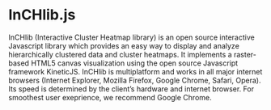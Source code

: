 InCHlib.js
==========

InCHlib (Interactive Cluster Heatmap library) is an open source interactive Javascript library which provides an easy way to display and analyze hierarchically clustered data and cluster heatmaps. It implements a raster-based HTML5 canvas visualization using the open source Javascript framework KineticJS. InCHlib is multiplatform and works in all major internet browsers (Internet Explorer, Mozilla Firefox, Google Chrome, Safari, Opera). Its speed is determined by the client’s hardware and internet browser. For smoothest user exeprience, we recommend Google Chrome.
